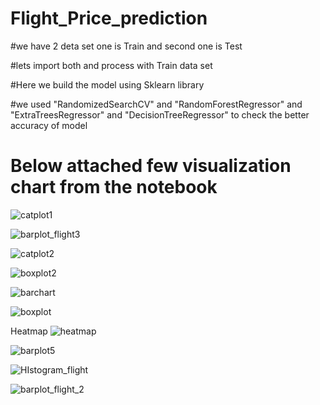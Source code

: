 # Flight_Price_prediction

#we have 2 deta set one is Train and second one is Test

#lets import both and process with Train data set

#Here we build the model using Sklearn library 

#we used "RandomizedSearchCV" and "RandomForestRegressor" and "ExtraTreesRegressor" and "DecisionTreeRegressor" to check the better accuracy of model

# Below attached few visualization chart from the notebook

![catplot1](https://github.com/rbnadageri33/Flight_Price_prediction/assets/98470709/f5f3cfdd-85c8-43bb-8644-aea82a4d1021)

![barplot_flight3](https://github.com/rbnadageri33/Flight_Price_prediction/assets/98470709/d0164e1d-8c91-40a8-9863-beddd391a822)

![catplot2](https://github.com/rbnadageri33/Flight_Price_prediction/assets/98470709/95835808-7bcf-453c-88bf-3d2985b0b576)

![boxplot2](https://github.com/rbnadageri33/Flight_Price_prediction/assets/98470709/6d61ea94-5316-4480-bd48-67d837cc5854)

![barchart](https://github.com/rbnadageri33/Flight_Price_prediction/assets/98470709/194c8e2a-eb30-4b59-945a-2013c9acd6ad)

![boxplot](https://github.com/rbnadageri33/Flight_Price_prediction/assets/98470709/d0284bac-ebf4-4b38-a790-bb9b5b67b541)

Heatmap 
![heatmap](https://github.com/rbnadageri33/Flight_Price_prediction/assets/98470709/48f381c3-3a64-454f-b57a-e8632881f2f8)

![barplot5](https://github.com/rbnadageri33/Flight_Price_prediction/assets/98470709/424d64dd-fd99-484e-90d2-117cf98f4dcd)

![HIstogram_flight](https://github.com/rbnadageri33/Flight_Price_prediction/assets/98470709/5111ed91-b821-4a19-91fb-a58aa4aa6a31)

![barplot_flight_2](https://github.com/rbnadageri33/Flight_Price_prediction/assets/98470709/fdb81bae-6612-49cc-aca5-05bbe112139c)
